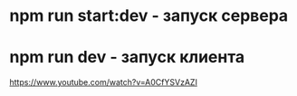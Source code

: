 # npm run start:dev - запуск сервера

# npm run dev - запуск клиента

https://www.youtube.com/watch?v=A0CfYSVzAZI
